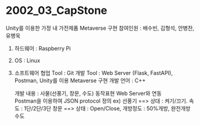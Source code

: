 # 2002_03_CapStone

Unity를 이용한 가정 내 가전제품 Metaverse 구현
참여인원 : 배수빈, 김형석, 안병찬, 유병욱

1. 하드웨어 : Raspberry Pi
2. OS : Linux
3. 소프트웨어 
   협업 Tool : Git
   개발 Tool : Web Server (Flask, FastAPI), Postman, Unity를 이용 Metaverse 구현
   개발 언어 : C++
     
   개발 내용 : 사물(선풍기, 창문, 수도) 동작표현
              Web Server와 연동              
              Postman을 이용하여 JSON protocol 정의
                 ex) 선풍기 ==> 상대 : 켜기/끄기. 속도 : 1단/2단/3단
                     창문  ==> 상태 : Open/Close, 개방정도 : 50%개방, 완전개방
                     수도
